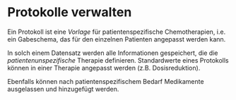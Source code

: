 # Protokolle verwalten

Ein Protokoll ist eine _Vorlage_ für patientenspezifische Chemotherapien, i.e. ein Gabeschema, das für den einzelnen Patienten angepasst werden kann.

In solch einem Datensatz werden alle Informationen gespeichert, die die _patientenunspezifische_ Therapie definieren. Standardwerte eines Protokolls können in einer Therapie angepasst werden (z.B. Dosisreduktion).

Ebenfalls können nach patientenspezifischem Bedarf Medikamente ausgelassen und hinzugefügt werden.
